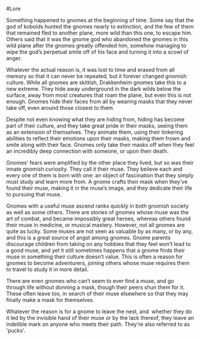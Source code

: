 #Lore 

Something happened to gnomes at the beginning of time. Some say that the god of kobolds hunted the gnomes nearly to extinction, and the few of them that remained fled to another plane, more wild than this one, to escape him. Others said that it was the gnome god who abandoned the gnomes in this wild plane after the gnomes greatly offended him, somehow managing to wipe the god’s perpetual smile off of his face and turning it into a scowl of anger.

Whatever the actual reason is, it was lost to time and erased from all memory so that it can never be repeated, but it forever changed gnomish culture. While all gnomes are skittish, Drakkenheim gnomes take this to a new extreme. They hide away underground in the dark wilds below the surface, away from most creatures that roam the plane, but even this is not enough. Gnomes hide their faces from all by wearing masks that they never take off, even around those closest to them.

Despite not even knowing what they are hiding from, hiding has become part of their culture, and they take great pride in their masks, seeing them as an extension of themselves. They animate them, using their tinkering abilities to reflect their emotions upon their masks, making them frown and smile along with their face. Gnomes only take their masks off when they feel an incredibly deep connection with someone, or upon their death.

Gnomes’ fears were amplified by the other place they lived, but so was their innate gnomish curiosity. They call it their muse. They believe each and every one of them is born with one: an object of fascination that they simply must study and learn more from. A gnome crafts their mask when they’ve found their muse, making it in the muse’s image, and they dedicate their life to pursuing that muse.

Gnomes with a useful muse ascend ranks quickly in both gnomish society as well as some others. There are stories of gnomes whose muse was the art of combat, and became impossibly great heroes, whereas others found their muse in medicine, or musical mastery. However, not all gnomes are quite as lucky. Some muses are not seen as valuable by as many, or by any, and this is a great source of angst among gnomes. Gnome parents discourage children from taking on any hobbies that they feel won’t lead to a good muse, and yet it still sometimes happens that a gnome finds their muse in something their culture doesn’t value. This is often a reason for gnomes to become adventurers, joining others whose muse requires them to travel to study it in more detail.

There are even gnomes who can’t seem to ever find a muse, and go through life without donning a mask, though their peers shun them for it. These often leave too, in search of their muse elsewhere so that they may finally make a mask for themselves.

Whatever the reason is for a gnome to leave the nest, and  whether they do it led by the invisible hand of their muse or by the lack thereof, they leave an indelible mark on anyone who meets their path. They're also referred to as 'pucks'.